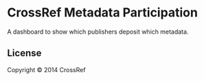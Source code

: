 # CrossRef Metadata Participation

A dashboard to show which publishers deposit which metadata.

## License

Copyright © 2014 CrossRef
